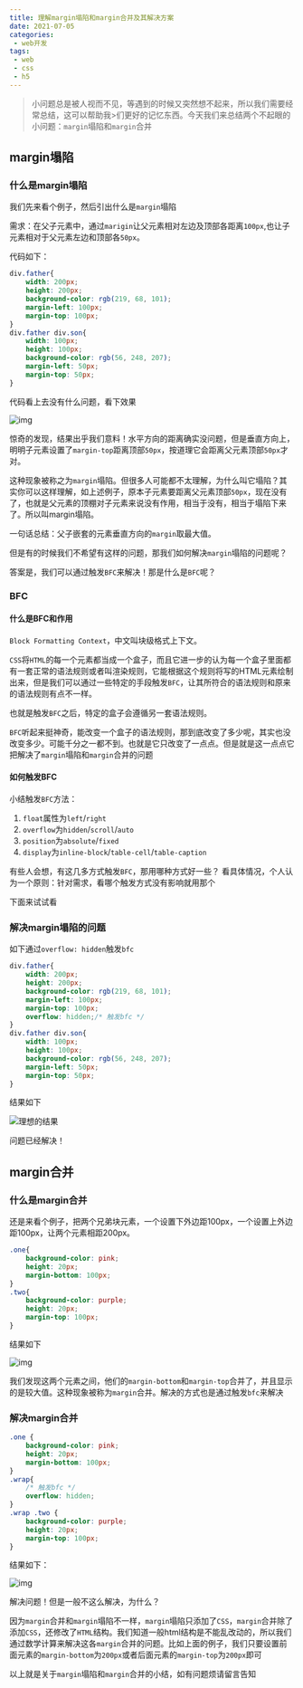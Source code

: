```yaml
---
title: 理解margin塌陷和margin合并及其解决方案
date: 2021-07-05
categories:
 - web开发
tags:
 - web
 - css
 - h5
---
```


>小问题总是被人视而不见，等遇到的时候又突然想不起来，所以我们需要经常总结，这可以帮助我>们更好的记忆东西。今天我们来总结两个不起眼的小问题：`margin`塌陷和`margin`合并

## margin塌陷

### 什么是margin塌陷

我们先来看个例子，然后引出什么是`margin`塌陷

需求：在父子元素中，通过`marigin`让父元素相对左边及顶部各距离`100px`,也让子元素相对于父元素左边和顶部各`50px`。

代码如下：

```css
div.father{
    width: 200px;
    height: 200px;
    background-color: rgb(219, 68, 101);
    margin-left: 100px;
    margin-top: 100px;
}
div.father div.son{
    width: 100px;
    height: 100px;
    background-color: rgb(56, 248, 207);
    margin-left: 50px;
    margin-top: 50px;
}
```

代码看上去没有什么问题，看下效果

![img](https://p3-juejin.byteimg.com/tos-cn-i-k3u1fbpfcp/6a7cf2e0f86a4b3e8b263d507b41b542~tplv-k3u1fbpfcp-zoom-1.image)

惊奇的发现，结果出乎我们意料！水平方向的距离确实没问题，但是垂直方向上，明明子元素设置了`margin-top`距离顶部`50px`，按道理它会距离父元素顶部`50px`才对。

这种现象被称之为`margin`塌陷。但很多人可能都不太理解，为什么叫它塌陷？其实你可以这样理解，如上述例子，原本子元素要距离父元素顶部`50px`，现在没有了，也就是父元素的顶棚对子元素来说没有作用，相当于没有，相当于塌陷下来了。所以叫margin塌陷。

一句话总结：父子嵌套的元素垂直方向的`margin`取最大值。

但是有的时候我们不希望有这样的问题，那我们如何解决`margin`塌陷的问题呢？

答案是，我们可以通过触发`BFC`来解决！那是什么是`BFC`呢？

### BFC

#### 什么是BFC和作用

`Block Formatting Context`，中文叫块级格式上下文。

`CSS`将`HTML`的每一个元素都当成一个盒子，而且它进一步的认为每一个盒子里面都有一套正常的语法规则或者叫渲染规则，它能根据这个规则将写的HTML元素绘制出来，但是我们可以通过一些特定的手段触发`BFC`，让其所符合的语法规则和原来的语法规则有点不一样。

也就是触发`BFC`之后，特定的盒子会遵循另一套语法规则。

`BFC`听起来挺神奇，能改变一个盒子的语法规则，那到底改变了多少呢，其实也没改变多少。可能千分之一都不到。也就是它只改变了一点点。但是就是这一点点它把解决了`margin`塌陷和`margin`合并的问题

#### 如何触发BFC

小结触发`BFC`方法：

1. `float`属性为`left`/`right`
2. `overflow`为`hidden`/`scroll`/`auto`
3. `position`为`absolute`/`fixed`
4. `display`为`inline-block`/`table-cell`/`table-caption`

有些人会想，有这几多方式触发`BFC`，那用哪种方式好一些？ 看具体情况，个人认为一个原则：针对需求，看哪个触发方式没有影响就用那个

下面来试试看

### 解决margin塌陷的问题

如下通过`overflow: hidden`触发`bfc`

```css
div.father{
    width: 200px;
    height: 200px;
    background-color: rgb(219, 68, 101);
    margin-left: 100px;
    margin-top: 100px;
    overflow: hidden;/* 触发bfc */  
}
div.father div.son{
    width: 100px;
    height: 100px;
    background-color: rgb(56, 248, 207);
    margin-left: 50px;
    margin-top: 50px;
}
```

结果如下

![理想的结果](https://p3-juejin.byteimg.com/tos-cn-i-k3u1fbpfcp/e0b20bb0e03441989359640e20b8f9e6~tplv-k3u1fbpfcp-zoom-1.image)

问题已经解决！

## margin合并

### 什么是margin合并

还是来看个例子，把两个兄弟块元素，一个设置下外边距100px，一个设置上外边距100px，让两个元素相距200px。

```css
.one{
    background-color: pink;
    height: 20px;
    margin-bottom: 100px;
}
.two{
    background-color: purple;
    height: 20px;
    margin-top: 100px;
}
```

结果如下

![img](https://p3-juejin.byteimg.com/tos-cn-i-k3u1fbpfcp/2d44ef7704744ed59f07a7eba5e0a243~tplv-k3u1fbpfcp-zoom-1.image)

我们发现这两个元素之间，他们的`margin-bottom`和`margin-top`合并了，并且显示的是较大值。这种现象被称为`margin`合并。解决的方式也是通过触发`bfc`来解决

### 解决margin合并

```css
.one {
    background-color: pink;
    height: 20px;
    margin-bottom: 100px;
}
.wrap{
    /* 触发bfc */
    overflow: hidden;
}
.wrap .two {
    background-color: purple;
    height: 20px;
    margin-top: 100px;
}
```

结果如下：

![img](https://p3-juejin.byteimg.com/tos-cn-i-k3u1fbpfcp/222c7edbf0bf4bc48899a6d1dd40b2a3~tplv-k3u1fbpfcp-zoom-1.image)

解决问题！但是一般不这么解决，为什么？

因为`margin`合并和`margin`塌陷不一样，`margin`塌陷只添加了`CSS`，`margin`合并除了添加`CSS`，还修改了`HTML`结构。我们知道一般html结构是不能乱改动的，所以我们通过数学计算来解决这各`margin`合并的问题。比如上面的例子，我们只要设置前面元素的`margin-bottom`为`200px`或者后面元素的`margin-top`为`200px`即可

以上就是关于`margin`塌陷和`margin`合并的小结，如有问题烦请留言告知
